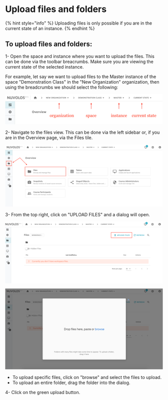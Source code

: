 # Upload files and folders

{% hint style="info" %}
Uploading files is only possible if you are in the current state of an instance.
{% endhint %}

## To upload files and folders:

1- Open the space and instance where you want to upload the files. This can be done via the toolbar breacrumbs. Make sure you are viewing the current state of the selected instance. 

For example, let say we want to upload files to the Master instance of the space "Demonstration Class" in the "New Organization" organization, then using the breadcrumbs we should select the following:



![](../../.gitbook/assets/screen-shot-2020-03-25-at-9.54.47-am.png)



2- Navigate to the files view. This can be done via the left sidebar or, if you are in the Overview page, via the Files tile.

![](../../.gitbook/assets/screen-shot-2020-03-25-at-9.58.53-am.png)

3- From the top right, click on "UPLOAD FILES" and a dialog will open.

![](../../.gitbook/assets/screen-shot-2020-03-25-at-10.01.15-am.png)

![](../../.gitbook/assets/screen-shot-2020-03-25-at-10.01.55-am.png)

* To upload specific files, click on "browse" and select the files to upload.
* To upload an entire folder, drag the folder into the dialog.

4- Click on the green upload button.

